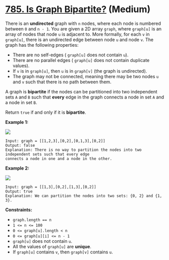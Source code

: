 # [785. Is Graph Bipartite?][link] (Medium)

[link]: https://leetcode.com/problems/is-graph-bipartite/

There is an **undirected** graph with `n` nodes, where each node is numbered between `0` and `n - 1`.
You are given a 2D array `graph`, where `graph[u]` is an array of nodes that node `u` is adjacent
to. More formally, for each `v` in `graph[u]`, there is an undirected edge between node `u` and node
`v`. The graph has the following properties:

- There are no self-edges ( `graph[u]` does not contain `u`).
- There are no parallel edges ( `graph[u]` does not contain duplicate values).
- If `v` is in `graph[u]`, then `u` is in `graph[v]` (the graph is undirected).
- The graph may not be connected, meaning there may be two nodes `u` and `v` such that there is no
path between them.

A graph is **bipartite** if the nodes can be partitioned into two independent sets `A` and `B` such
that **every** edge in the graph connects a node in set `A` and a node in set `B`.

Return `true` if and only if it is **bipartite**.

**Example 1:**

![](https://assets.leetcode.com/uploads/2020/10/21/bi2.jpg)

```
Input: graph = [[1,2,3],[0,2],[0,1,3],[0,2]]
Output: false
Explanation: There is no way to partition the nodes into two independent sets such that every edge
connects a node in one and a node in the other.
```

**Example 2:**

![](https://assets.leetcode.com/uploads/2020/10/21/bi1.jpg)

```
Input: graph = [[1,3],[0,2],[1,3],[0,2]]
Output: true
Explanation: We can partition the nodes into two sets: {0, 2} and {1, 3}.
```

**Constraints:**

- `graph.length == n`
- `1 <= n <= 100`
- `0 <= graph[u].length < n`
- `0 <= graph[u][i] <= n - 1`
- `graph[u]` does not contain `u`.
- All the values of `graph[u]` are **unique**.
- If `graph[u]` contains `v`, then `graph[v]` contains `u`.

